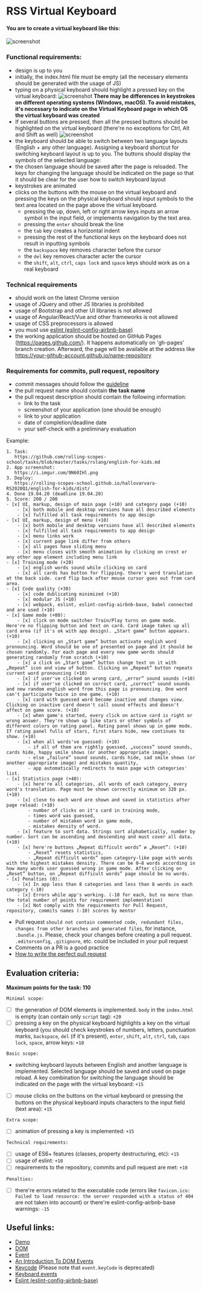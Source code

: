 # RSS Virtual Keyboard

#### You are to create a virtual keyboard like this:
![screenshot](images/virtual-keyboard.png)

### Functional requirements:
- design is up to you
- initially, the index.html file must be empty (all the necessary elements should be generated with the usage of JS)
- typing on a physical keyboard should highlight a pressed key on the virtual keyboard:
  ![screenshot](images/virtual-keyboard-1.png)
  **There may be differences in keystrokes on different operating systems (Windows, macOS). To avoid mistakes, it's necessary to indicate on the Virtual Keyboard page in which OS the virtual keyboard was created**
- If several buttons are pressed, then all the pressed buttons should be highlighted on the virtual keyboard (there're no exceptions for Ctrl, Alt and Shift as well)
  ![screenshot](images/virtual-keyboard-2.png)
- the keyboard should be able to switch between two language layouts (English + any other language). Assigning a keyboard shortcut for switching keyboard layout is up to you. The buttons should display the symbols of the selected language:
- the chosen language should be saved after the page is reloaded. The keys for changing the language should be indicated on the page so that it should be clear for the user how to switch keyboard layout
- keystrokes are animated
- clicks on the buttons with the mouse on the virtual keyboard and pressing the keys on the physical keyboard should input symbols to the text area located on the page above the virtual keyboard.
    - pressing the up, down, left or right arrow keys inputs an arrow symbol in the input field, or implements navigation by the text area.
    - pressing the `enter` should break the line
    - the `tab` key creates a horizontal indent
    - pressing the rest of the functional keys on the keyboard does not result in inputting symbols
    - the `backspace` key removes character before the cursor
    - the `del` key removes character acter the cursor
    - the `shift`, `alt`, `ctrl`, `caps lock` and `space` keys should work as on a real keyboard

### Technical requirements
- should work on the latest Chrome version
- usage of JQuery and other JS libraries is prohibited
- usage of Bootstrap and other UI libraries is not allowed
- usage of Angular/React/Vue and other frameworks is not allowed
- usage of CSS preprocessors is allowed
- you must use [eslint (eslint-config-airbnb-base)](https://eslint.org/)
- the working application should be hosted on GitHub Pages (https://pages.github.com/). It happens automatically on 'gh-pages' branch creation. Afterward, the page will be available at the address like https://your-github-account.github.io/name-repository

### Requirements for commits, pull request, repository
- commit messages should follow the [guideline](https://www.conventionalcommits.org/en)
- the pull request name should contain **the task name**
- the pull request description should contain the following information:
    - link to the task
    - screenshot of your application (one should be enough)
    - link to your application
    - date of completion/deadline date
    - your self-check with a preliminary evaluation

Example:

```
1. Task:
   https://github.com/rolling-scopes-school/tasks/blob/master/tasks/rslang/english-for-kids.md
2. App screenshot:
   https://i.imgur.com/9N60IHl.png
3. Deploy:  
   https://rolling-scopes-school.github.io/hallovarvara-RS2020Q1/english-for-kids/dist/
4. Done 19.04.20 (deadline 19.04.20)
5. Score: 200 / 200
- [x] UI, markup, design of main page (+10) and category page (+10)
    - [x] both mobile and desktop versions have all described elements
    - [x] fulfilled all task requirements to app design
- [x] UI, markup, design of menu (+10)
    - [x] both mobile and desktop versions have all described elements
    - [x] fulfilled all task requirements to app design
    - [x] menu links work
    - [x] current page link differ from others
    - [x] all pages have sliding menu
    - [x] menu closes with smooth animation by clicking on crest or any other app element including menu link
- [x] Training mode (+20)
    - [x] english words sound while clicking on card
    - [x] all cards has button for flipping. there's word translation at the back side. card flip back after mouse cursor goes out from card area.
- [x] Code quality (+30)
    - [x] code dublicating minimized (+10)
    - [x] modular JS (+10)
    - [x] webpack, eslint, eslint-config-airbnb-base, babel connected and are used (+10)
- [x] Game mode (+80):
    - [x] click on mode switcher Train/Play turns on game mode. Here're no flipping button and text on card. Card image takes up all card area (if it's ok with app design). „Start game” button appears. (+10)
    - [x] clicking on „Start game” button activate english word pronouncing. Word should be one of presented on page and it should be chosen randomly. For each page and every new game words should generating randomly from scratch (+10)
    - [x] a click on „Start game” button change text on it with „Repeat” icon and view of button. Clicking on „Repeat” button repeats current word pronouncing (+10)
    - [x] if user've clicked on wrong card, „error” sound sounds (+10)
    - [x] if user've clicked on correct card, „correct” sound sounds and new random english word from this page is pronouncing. One word can't participate twice in one game. (+10)
    - [x] card with guessed word become inactive and changes view. Clicking on inactive card doesn't call sound effects and doesn't affect on game score. (+10)
    - [x] when game's started, every click on active card is right or wrong answer. They're shown up like stars or other symbols of different colors on rating panel. Rating panel shows up in game mode. If rating panel fulls of stars, first stars hide, new continues to show. (+10)
    - [x] when all words've guessed: (+10)
        - if all of them are rightly guessed, „success” sound sounds, cards hide, happy smile shows (or another appropriate image),
        - else „failure” sound sounds, cards hide, sad smile shows (or another appropriate image) and mistakes quantity,
        - app automatically redirects to main page with categories' list.
- [x] Statistics page (+40):
    - [x] here're all categories, all words of each category, every word's translation. Page must be shown correctly minimum on 320 px. (+10)
    - [x] close to each word are shown and saved in statistics after page reload: (+10)
        - number of clicks on it's card in training mode,
        - times word was guessed,
        - number of mistaken word in game mode,
        - mistakes density of word.
    - [x] feature to sort data. Strings sort alphabetically, number by number. Sort can be ascending and descending and must cover all data. (+10)
    - [x] here're buttons „Repeat difficult words” и „Reset”: (+10)
        - „Reset” resets statistics,
        - „Repeat difficult words” open category-like page with words with the highest mistakes density. There can be 0–8 words according in how many words user guessed wrong in game mode. After clicking on „Reset” button, on „Repeat difficult words” page should be no words.
- [x] Penalties (0):
    - [x] In app less than 8 categories and less than 8 words in each category (-10)
    - [x] Errors while app's working. (-10 for each, but no more than the total number of points for requirement implementation)
    - [x] Not comply with the requirements for Pull Request, repository, commits names (-10) scores by mentor
```

- Pull request `should not contain commented code, redundant files, changes from other branches and generated files`, for instance, `.bundle.js`. Please, check your changes before creating a pull request. `.editorconfig`, `.gitignore`, etc. could be included in your pull request
- Comments on a PR is a good practice
- [How to write the perfect pull request](https://github.com/blog/1943-how-to-write-the-perfect-pull-request)

## Evaluation criteria:
**Maximum points for the task: 110**

`Minimal scope:`
- [ ] the generation of DOM elements is implemented. `body` in the `index.html` is empty (can contain only `script` tag): `+20`
- [ ] pressing a key on the physical keyboard highlights a key on the virtual keyboard (you should check keystrokes of numbers, letters, punctuation marks, `backspace`, `del` (if it's present), `enter`, `shift`, `alt`, `ctrl`, `tab`, `caps lock`, `space`, arrow keys: `+10`

`Basic scope:`
- switching keyboard layouts between English and another language is implemented. Selected language should be saved and used on page reload. A key combination for switching the language should be indicated on the page with the virtual keyboard: `+15`
- [ ] mouse clicks on the buttons on the virtual keyboard or pressing the buttons on the physical keyboard inputs characters to the input field (text area): `+15`

`Extra scope:`
- [ ] animation of pressing a key is implemented: `+15`

`Technical requirements:`
- [ ] usage of ES6+ features (classes, property destructuring, etc): `+15`
- [ ] usage of eslint: `+10`
- [ ] requirements to the repository, commits and pull request are met: `+10`

`Penalties:`
- [ ] there're errors related to the executable code (errors like `favicon.ico: Failed to load resource: the server responded with a status of 404` are not taken into account) or there're eslint-config-airbnb-base warnings: `-15`

## Useful links:

- [Demo](https://wonderful-swartz-d8b98d.netlify.com/)
- [DOM](http://learn.javascript.info/document)
- [Event](http://learn.javascript.info/event-details)
- [An Introduction To DOM Events](https://www.smashingmagazine.com/2013/11/an-introduction-to-dom-events/)
- [Keycode](https://keycode.info) (Please note that `event.keyCode` is deprecated)
- [Keyboard events](https://learn.javascript.info/keyboard-events)
- [Eslint (eslint-config-airbnb-base)](https://eslint.org/)

